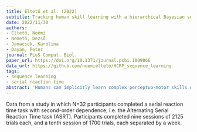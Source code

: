 ```yaml
---
title: Éltető et al. (2022)
subtitle: Tracking human skill learning with a hierarchical Bayesian sequence model
date: 2022/11/30
authors:
- Éltető, Noémi
- Nemeth, Dezső
- Janacsek, Karolina
- Dayan, Peter
journal: PLoS Comput. Biol.
paper_url: https://doi.org/10.1371/journal.pcbi.1009866
data_url: https://github.com/noemielteto/HCRP_sequence_learning
tags:
- sequence learning
- serial reaction time
abstract: 'Humans can implicitly learn complex perceptuo-motor skills over the course of large numbers of trials. This likely depends on our becoming better able to take advantage of ever richer and temporally deeper predictive relationships in the environment. Here, we offer a novel characterization of this process, fitting a non-parametric, hierarchical Bayesian sequence model to the reaction times of human participants responses over ten sessions, each comprising thousands of trials, in a serial reaction time task involving higher-order dependencies. The model, adapted from the domain of language, forgetfully updates trial-by-trial, and seamlessly combines predictive information from shorter and longer windows onto past events, weighing the windows proportionally to their predictive power. As the model implies a posterior over window depths, we were able to determine how, and how many, previous sequence elements influenced individual participants internal predictions, and how this changed with practice. Already in the first session, the model showed that participants had begun to rely on two previous elements (i.e., trigrams), thereby successfully adapting to the most prominent higher-order structure in the task. The extent to which local statistical fluctuations in trigram frequency influenced participants responses waned over subsequent sessions, as participants forgot the trigrams less and evidenced skilled performance. By the eighth session, a subset of participants shifted their prior further to consider a context deeper than two previous elements. Finally, participants showed resistance to interference and slow forgetting of the old sequence when it was changed in the final sessions. Model parameters for individual participants covaried appropriately with independent measures of working memory and error characteristics. In sum, the model offers the first principled account of the adaptive complexity and nuanced dynamics of humans internal sequence representations during long-term implicit skill learning.'
---
```


Data from a study in which N=32 participants completed a serial reaction time task with second-order dependence, i.e. the Alternating Serial Reaction Time task (ASRT). Participants completed nine sessions of 2125 trials each, and a tenth session of 1700 trials, each separated by a week.
